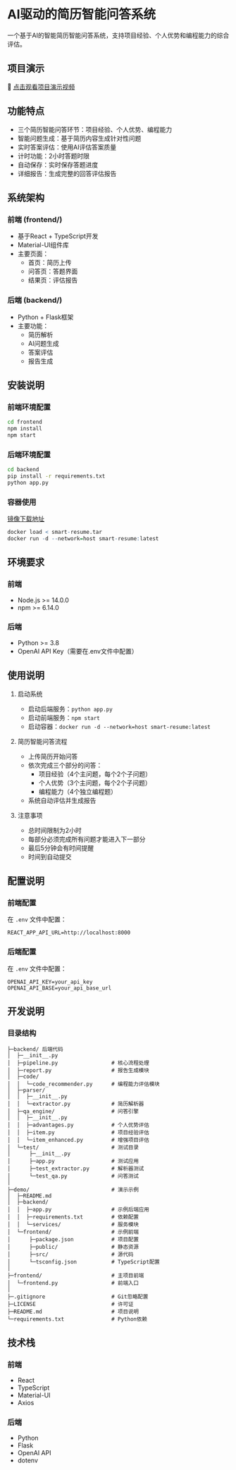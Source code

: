 # AI驱动的简历智能问答系统

一个基于AI的智能简历智能问答系统，支持项目经验、个人优势和编程能力的综合评估。

## 项目演示

🎥 [点击观看项目演示视频]([https://www.bilibili.com/video/BV1HERkYAE8D/](https://www.bilibili.com/video/BV19qKizsEcQ/?vd_source=0d0c35ab37fae17f49665f7a078b9519))

## 功能特点

- 三个简历智能问答环节：项目经验、个人优势、编程能力
- 智能问题生成：基于简历内容生成针对性问题
- 实时答案评估：使用AI评估答案质量
- 计时功能：2小时答题时限
- 自动保存：实时保存答题进度
- 详细报告：生成完整的回答评估报告

## 系统架构

### 前端 (frontend/)
- 基于React + TypeScript开发
- Material-UI组件库
- 主要页面：
  - 首页：简历上传
  - 问答页：答题界面
  - 结果页：评估报告

### 后端 (backend/)
- Python + Flask框架
- 主要功能：
  - 简历解析
  - AI问题生成
  - 答案评估
  - 报告生成

## 安装说明

### 前端环境配置
```bash
cd frontend
npm install
npm start
```

### 后端环境配置
```bash
cd backend
pip install -r requirements.txt
python app.py
```

### 容器使用

[镜像下载地址](https://pan.quark.cn/s/d9f0921b4dd0)

```q
docker load < smart-resume.tar
docker run -d --network=host smart-resume:latest
```

## 环境要求

### 前端
- Node.js >= 14.0.0
- npm >= 6.14.0

### 后端
- Python >= 3.8
- OpenAI API Key（需要在.env文件中配置）

## 使用说明

1. 启动系统
   - 启动后端服务：`python app.py`
   - 启动前端服务：`npm start`
   - 启动容器：`docker run -d --network=host smart-resume:latest`
   
2. 简历智能问答流程
   - 上传简历开始问答
   - 依次完成三个部分的问答：
     - 项目经验（4个主问题，每个2个子问题）
     - 个人优势（3个主问题，每个2个子问题）
     - 编程能力（4个独立编程题）
   - 系统自动评估并生成报告

3. 注意事项
   - 总时间限制为2小时
   - 每部分必须完成所有问题才能进入下一部分
   - 最后5分钟会有时间提醒
   - 时间到自动提交

## 配置说明

### 前端配置
在 `.env` 文件中配置：
```
REACT_APP_API_URL=http://localhost:8000
```

### 后端配置
在 `.env` 文件中配置：
```
OPENAI_API_KEY=your_api_key
OPENAI_API_BASE=your_api_base_url
```

## 开发说明

### 目录结构
```
├─backend/ 后端代码
│  ├─__init__.py
│  ├─pipeline.py                 # 核心流程处理
│  ├─report.py                   # 报告生成模块
│  ├─code/
│  │  └─code_recommender.py      # 编程能力评估模块
│  ├─parser/
│  │  ├─__init__.py
│  │  └─extractor.py             # 简历解析器
│  ├─qa_engine/                  # 问答引擎
│  │  ├─__init__.py
│  │  ├─advantages.py            # 个人优势评估
│  │  ├─item.py                  # 项目经验评估
│  │  └─item_enhanced.py         # 增强项目评估
│  └─test/                       # 测试目录
│      ├─__init__.py
│      ├─app.py                  # 测试应用
│      ├─test_extractor.py       # 解析器测试
│      └─test_qa.py              # 问答测试
│
├─demo/                          # 演示示例
│  ├─README.md
│  ├─backend/
│  │  ├─app.py                   # 示例后端应用
│  │  ├─requirements.txt         # 依赖配置
│  │  └─services/                # 服务模块
│  └─frontend/                   # 示例前端
│      ├─package.json            # 项目配置
│      ├─public/                 # 静态资源
│      ├─src/                    # 源代码
│      └─tsconfig.json           # TypeScript配置
│
├─frontend/                      # 主项目前端
│  └─frontend.py                 # 前端入口
│
├─.gitignore                     # Git忽略配置
├─LICENSE                        # 许可证
├─README.md                      # 项目说明
└─requirements.txt               # Python依赖
```

## 技术栈

### 前端
- React
- TypeScript
- Material-UI
- Axios

### 后端
- Python
- Flask
- OpenAI API
- dotenv
